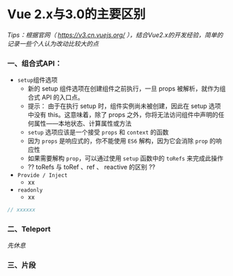 # Vue 2.x与3.0的主要区别

*Tips：根据官网（ https://v3.cn.vuejs.org/ ），结合Vue2.x的开发经验，简单的记录一些个人认为改动比较大的点*
### 一、组合式API：
- `setup`组件选项
    - 新的 setup 组件选项在创建组件之前执行，一旦 props 被解析，就作为组合式 API 的入口点。
    - 提示： 由于在执行 setup 时，组件实例尚未被创建，因此在 setup 选项中没有 this。这意味着，除了 props 之外，你将无法访问组件中声明的任何属性——本地状态、计算属性或方法
    - `setup` 选项应该是一个接受 `props` 和 `context` 的函数
    - 因为 `props` 是响应式的，你不能使用 `ES6` 解构，因为它会消除 `prop` 的响应性
    - 如果需要解构 `prop`，可以通过使用 `setup` 函数中的 `toRefs` 来完成此操作
    - ?? toRefs 与 toRef 、ref 、 reactive 的区别 ??
- `Provide / Inject`
    - xx
- `readonly`
    - xx

```js
// xxxxxx
```

### 二、Teleport
*先休息*

### 三、片段